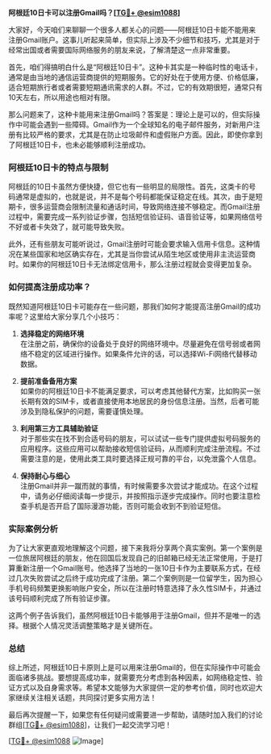 **阿根廷10日卡可以注册Gmail吗？[[TG💪+ @esim1088](https://t.me/s/esim1088)]**

大家好，今天咱们来聊聊一个很多人都关心的问题——阿根廷10日卡能不能用来注册Gmail账户。这事儿听起来简单，但实际上涉及不少细节和技巧，尤其是对于经常出国或者需要国际网络服务的朋友来说，了解清楚这一点非常重要。

首先，咱们得搞明白什么是“阿根廷10日卡”。这种卡其实是一种临时性的电话卡，通常是由当地的通信运营商提供的短期服务。它的好处在于使用方便、价格低廉，适合短期旅行者或者需要短期通讯需求的人群。不过，它的有效期很短，通常只有10天左右，所以用途也相对有限。

那么问题来了，这种卡能用来注册Gmail吗？答案是：理论上是可以的，但实际操作中可能会遇到一些障碍。Gmail作为一个全球知名的电子邮件服务，对新用户注册有比较严格的要求，尤其是在防止垃圾邮件和虚假账户方面。因此，即使你拿到了阿根廷10日卡，也未必能够顺利注册成功。

### 阿根廷10日卡的特点与限制

阿根廷的10日卡虽然方便快捷，但它也有一些明显的局限性。首先，这类卡的号码通常是虚拟的，也就是说，并不是每个号码都能保证稳定在线。其次，由于是短期卡，很多运营商会限制流量和通话时间，导致网络连接不够稳定。而Gmail注册过程中，需要完成一系列验证步骤，包括短信验证码、语音验证等，如果网络信号不好或者卡失效了，就可能导致失败。

此外，还有些朋友可能听说过，Gmail注册时可能会要求输入信用卡信息。这种情况在某些国家和地区确实存在，尤其是当你尝试从陌生地区或使用非主流运营商时。如果你的阿根廷10日卡无法绑定信用卡，那么注册过程就会变得更加复杂。

### 如何提高注册成功率？

既然知道阿根廷10日卡可能存在一些问题，那我们如何才能提高注册Gmail的成功率呢？这里给大家分享几个小技巧：

1. **选择稳定的网络环境**  
   在注册之前，确保你的设备处于良好的网络环境中。尽量避免在信号弱或者网络不稳定的区域进行操作。如果条件允许的话，可以选择Wi-Fi网络代替移动数据。

2. **提前准备备用方案**  
   如果你的阿根廷10日卡不能满足要求，可以考虑其他替代方案，比如购买一张长期有效的SIM卡，或者直接使用本地居民的身份信息注册。当然，后者可能涉及到隐私保护的问题，需要谨慎处理。

3. **利用第三方工具辅助验证**  
   对于那些实在找不到合适号码的朋友，可以试试一些专门提供虚拟号码服务的应用程序。这些应用可以帮助接收短信验证码，从而顺利完成注册流程。不过需要注意的是，使用此类工具时要选择正规可靠的平台，以免泄露个人信息。

4. **保持耐心与细心**  
   注册Gmail并非一蹴而就的事情，有时候需要多次尝试才能成功。在这个过程中，请务必仔细阅读每一步提示，并按照指示逐步完成操作。同时也要注意检查手机是否开启了国际漫游功能，否则可能会收到不到验证短信。

### 实际案例分析

为了让大家更直观地理解这个问题，接下来我将分享两个真实案例。第一个案例是一位旅居阿根廷的朋友，他在回国后发现自己的旧邮箱已经无法正常使用，于是打算重新注册一个Gmail账号。他选择了当地的一张10日卡作为主要联系方式，在经过几次失败尝试之后终于成功完成了注册。第二个案例则是一位留学生，因为担心手机号码频繁更换影响账户安全，所以在注册时特意选择了永久性SIM卡，并通过该号码顺利完成了所有验证步骤。

这两个例子告诉我们，虽然阿根廷10日卡能够用于注册Gmail，但并不是唯一的选择。根据个人情况灵活调整策略才是关键所在。

### 总结

综上所述，阿根廷10日卡原则上是可以用来注册Gmail的，但在实际操作中可能会面临诸多挑战。要想提高成功率，就需要充分考虑到各种因素，如网络稳定性、验证方式以及自身需求等。希望本文能够为大家提供一定的参考价值，同时也欢迎大家继续关注相关话题，共同探讨更多实用方法！

最后再次提醒一下，如果您有任何疑问或需要进一步帮助，请随时加入我们的讨论群组[[TG💪+ @esim1088](https://t.me/s/esim1088)]，让我们一起交流学习吧！

[[TG💪+ @esim1088](https://t.me/s/esim1088) ![Image](https://i.postimg.cc/4NQfJmqS/Snipaste-2025-05-13-00-14-12.png)]